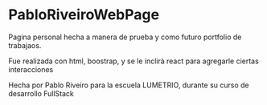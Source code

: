 # PabloRiveiroWebPage

Pagina personal hecha a manera de prueba y como futuro portfolio de trabajaos.

Fue realizada con html, boostrap, y se le inclirà react para agregarle ciertas interacciones

Hecha por Pablo Riveiro para la escuela LUMETRIO, durante su curso de desarrollo FullStack
